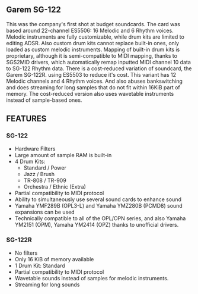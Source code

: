 ## Garem SG-122

This was the company's first shot at budget soundcards.
The card was based around 22-channel ES5506: 16 Melodic and 6 Rhythm voices.
Melodic instruments are fully customizable, while drum kits
are limited to editing ADSR. Also custom drum kits cannot
replace built-in ones, only loaded as custom melodic instruments.
Mapping of built-in drum kits is proprietary, although it is
semi-compatible to MIDI mapping, thanks to SGS2MID drivers,
which automatically remap inputted MIDI channel 10 data to
SG-122 Rhythm data.
There is a cost-reduced variation of soundcard, the Garem SG-122R.
using ES5503 to reduce it's cost. This variant has 12 Melodic
channels and 4 Rhythm voices. And also abuses bankswitching
and does streaming for long samples that do not fit within 16KiB
part of memory. The cost-reduced version also uses wavetable
instruments instead of sample-based ones.

## FEATURES
### SG-122
* Hardware Filters
* Large amount of sample RAM is built-in
* 4 Drum Kits:
  - Standard / Power
  - Jazz / Brush
  - TR-808 / TR-909
  - Orchestra / Ethnic (Extra)
* Partial compatibility to MIDI protocol 
* Ability to simultaneously use several sound cards to enhance sound
* Yamaha YMF289B (OPL3-L) and Yamaha YMZ280B (PCMD8) sound expansions can be used
* Technically compatible to all of the OPL/OPN series, and also Yamaha YM2151 (OPM), Yamaha YM2414 (OPZ) thanks to unofficial drivers.
### SG-122R
* No filters
* Only 16 KiB of memory available
* 1 Drum Kit: Standard
* Partial compatibility to MIDI protocol
* Wavetable sounds instead of samples for melodic instruments.
* Streaming for long sounds